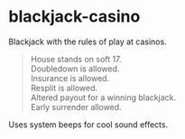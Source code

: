 # blackjack-casino
Blackjack with the rules of play at casinos.  
  
>House stands on soft 17.  
>Doubledown is allowed.  
>Insurance is allowed.  
>Resplit is allowed.  
>Altered payout for a winning blackjack.  
>Early surrender allowed.  

Uses system beeps for cool sound effects.
